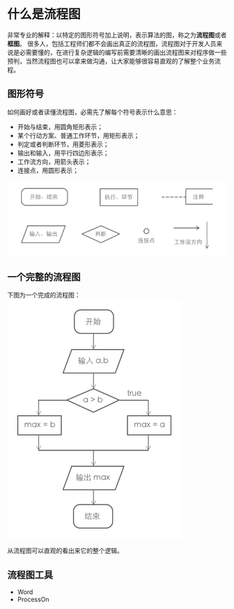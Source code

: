 # 什么是流程图
非常专业的解释：以特定的图形符号加上说明，表示算法的图，称之为**流程图**或者**框图**。
很多人，包括工程师们都不会画出真正的流程图，流程图对于开发人员来说是必需要懂的，在进行复杂逻辑的编写前需要清晰的画出流程图来对程序做一些预判，当然流程图也可以拿来做沟通，让大家能够很容易直观的了解整个业务流程。

## 图形符号
如何画好或者读懂流程图，必需先了解每个符号表示什么意思：

* 开始与结束，用圆角矩形表示；
* 某个行动方案、普通工作环节，用矩形表示；
* 判定或者判断环节，用菱形表示；
* 输出和输入，用平行四边形表示；
* 工作流方向，用箭头表示；
* 连接点，用圆形表示；

![流程图](../resources/images/flow-chart.jpg)

## 一个完整的流程图
下图为一个完成的流程图：
![流程图](../resources/images/flow-chart-demo.jpg)

从流程图可以直观的看出来它的整个逻辑。

## 流程图工具
* Word
* ProcessOn


